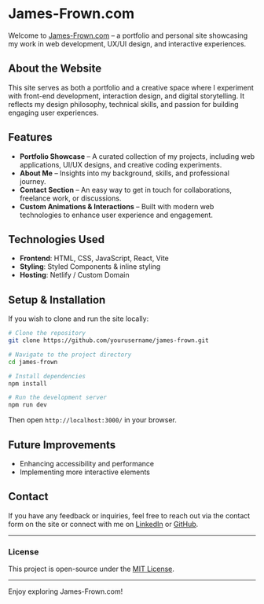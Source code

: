 # James-Frown.com

Welcome to [James-Frown.com](https://james-frown.com/) – a portfolio and personal site showcasing my work in web development, UX/UI design, and interactive experiences.

## About the Website

This site serves as both a portfolio and a creative space where I experiment with front-end development, interaction design, and digital storytelling. It reflects my design philosophy, technical skills, and passion for building engaging user experiences.

## Features

- **Portfolio Showcase** – A curated collection of my projects, including web applications, UI/UX designs, and creative coding experiments.
- **About Me** – Insights into my background, skills, and professional journey.
- **Contact Section** – An easy way to get in touch for collaborations, freelance work, or discussions.
- **Custom Animations & Interactions** – Built with modern web technologies to enhance user experience and engagement.

## Technologies Used

- **Frontend**: HTML, CSS, JavaScript, React, Vite
- **Styling**: Styled Components & inline styling
- **Hosting**: Netlify / Custom Domain

## Setup & Installation

If you wish to clone and run the site locally:

```bash
# Clone the repository
git clone https://github.com/yourusername/james-frown.git

# Navigate to the project directory
cd james-frown

# Install dependencies
npm install

# Run the development server
npm run dev
```

Then open `http://localhost:3000/` in your browser.

## Future Improvements

- Enhancing accessibility and performance
- Implementing more interactive elements

## Contact

If you have any feedback or inquiries, feel free to reach out via the contact form on the site or connect with me on [LinkedIn](your-linkedin-url) or [GitHub](your-github-url).

---

### License

This project is open-source under the [MIT License](LICENSE).

---

Enjoy exploring James-Frown.com!